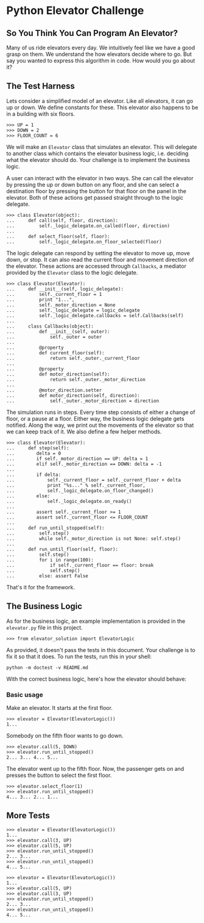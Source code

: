 Python Elevator Challenge
=========================

So You Think You Can Program An Elevator?
-----------------------------------------

Many of us ride elevators every day. We intuitively feel like we have a good grasp on them. We understand the how elevators decide where to go. But say you wanted to express this algorithm in code. How would you go about it?

The Test Harness
----------------

Lets consider a simplified model of an elevator. Like all elevators, it can go up or down. We define constants for these. This elevator also happens to be in a building with six floors.

    >>> UP = 1
    >>> DOWN = 2
    >>> FLOOR_COUNT = 6

We will make an `Elevator` class that simulates an elevator. This will delegate to another class which contains the elevator business logic, i.e. deciding what the elevator should do. Your challenge is to implement the business logic.

A user can interact with the elevator in two ways. She can call the elevator by pressing the up or down  button on any floor, and she can select a destination floor by pressing the button for that floor on the panel in the elevator. Both of these actions get passed straight through to the logic delegate.

    >>> class Elevator(object):
    ...     def call(self, floor, direction):
    ...         self._logic_delegate.on_called(floor, direction)
    ... 
    ...     def select_floor(self, floor):
    ...         self._logic_delegate.on_floor_selected(floor)

The logic delegate can respond by setting the elevator to move up, move down, or stop. It can also read the current floor and movement direction of the elevator. These actions are accessed through `Callbacks`, a mediator provided by the `Elevator` class to the logic delegate.

    >>> class Elevator(Elevator):
    ...     def __init__(self, logic_delegate):
    ...         self._current_floor = 1
    ...         print "1...",
    ...         self._motor_direction = None
    ...         self._logic_delegate = logic_delegate
    ...         self._logic_delegate.callbacks = self.Callbacks(self)
    ... 
    ...     class Callbacks(object):
    ...         def __init__(self, outer):
    ...             self._outer = outer
    ... 
    ...         @property
    ...         def current_floor(self):
    ...             return self._outer._current_floor
    ... 
    ...         @property
    ...         def motor_direction(self):
    ...             return self._outer._motor_direction
    ... 
    ...         @motor_direction.setter
    ...         def motor_direction(self, direction):
    ...             self._outer._motor_direction = direction

The simulation runs in steps. Every time step consists of either a change of floor, or a pause at a floor. Either way, the business logic delegate gets notified. Along the way, we print out the movements of the elevator so that we can keep track of it. We also define a few helper methods.

    >>> class Elevator(Elevator):
    ...     def step(self):
    ...        delta = 0
    ...        if self._motor_direction == UP: delta = 1
    ...        elif self._motor_direction == DOWN: delta = -1
    ... 
    ...        if delta:
    ...            self._current_floor = self._current_floor + delta
    ...            print "%s..." % self._current_floor,
    ...            self._logic_delegate.on_floor_changed()
    ...        else:
    ...            self._logic_delegate.on_ready()
    ... 
    ...        assert self._current_floor >= 1
    ...        assert self._current_floor <= FLOOR_COUNT
    ...     
    ...     def run_until_stopped(self):
    ...         self.step()
    ...         while self._motor_direction is not None: self.step()
    ...     
    ...     def run_until_floor(self, floor):
    ...         self.step()
    ...         for i in range(100):
    ...             if self._current_floor == floor: break
    ...             self.step()
    ...         else: assert False

That's it for the framework.

The Business Logic
------------------

As for the business logic, an example implementation is provided in the `elevator.py` file in this project.

    >>> from elevator_solution import ElevatorLogic

As provided, it doesn't pass the tests in this document. Your challenge is to fix it so that it does. To run the tests, run this in your shell:

    python -m doctest -v README.md

With the correct business logic, here's how the elevator should behave:

### Basic usage

Make an elevator. It starts at the first floor.

    >>> elevator = Elevator(ElevatorLogic())
    1...

Somebody on the fifth floor wants to go down.

    >>> elevator.call(5, DOWN)
    >>> elevator.run_until_stopped()
    2... 3... 4... 5...

The elevator went up to the fifth floor. Now, the passenger gets on and presses the button to select the first floor.

    >>> elevator.select_floor(1)
    >>> elevator.run_until_stopped()
    4... 3... 2... 1...

More Tests
----------

    >>> elevator = Elevator(ElevatorLogic())
    1...
    >>> elevator.call(3, UP)
    >>> elevator.call(5, UP)
    >>> elevator.run_until_stopped()
    2... 3...
    >>> elevator.run_until_stopped()
    4... 5...

    >>> elevator = Elevator(ElevatorLogic())
    1...
    >>> elevator.call(5, UP)
    >>> elevator.call(3, UP)
    >>> elevator.run_until_stopped()
    2... 3...
    >>> elevator.run_until_stopped()
    4... 5...


